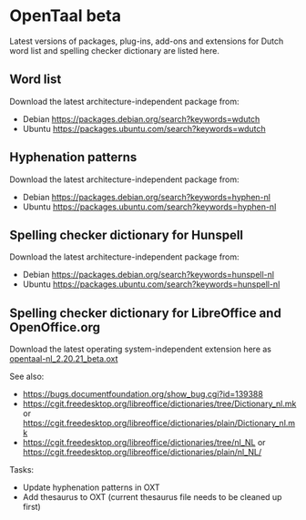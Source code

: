# OpenTaal beta

Latest versions of packages, plug-ins, add-ons and extensions for Dutch word
list and spelling checker dictionary are listed here.

## Word list

Download the latest architecture-independent package from:
- Debian https://packages.debian.org/search?keywords=wdutch
- Ubuntu https://packages.ubuntu.com/search?keywords=wdutch

## Hyphenation patterns

Download the latest architecture-independent package from:
- Debian https://packages.debian.org/search?keywords=hyphen-nl
- Ubuntu https://packages.ubuntu.com/search?keywords=hyphen-nl

## Spelling checker dictionary for Hunspell

Download the latest architecture-independent package from:
- Debian https://packages.debian.org/search?keywords=hunspell-nl
- Ubuntu https://packages.ubuntu.com/search?keywords=hunspell-nl

## Spelling checker dictionary for LibreOffice and OpenOffice.org

Download the latest operating system-independent extension here as
[opentaal-nl_2.20.21_beta.oxt](opentaal-nl_2.20.21_beta.oxt)

See also:
- https://bugs.documentfoundation.org/show_bug.cgi?id=139388
- https://cgit.freedesktop.org/libreoffice/dictionaries/tree/Dictionary_nl.mk or
https://cgit.freedesktop.org/libreoffice/dictionaries/plain/Dictionary_nl.mk
- https://cgit.freedesktop.org/libreoffice/dictionaries/tree/nl_NL or
https://cgit.freedesktop.org/libreoffice/dictionaries/plain/nl_NL/

Tasks:
- Update hyphenation patterns in OXT
- Add thesaurus to OXT (current thesaurus file needs to be cleaned up first)
